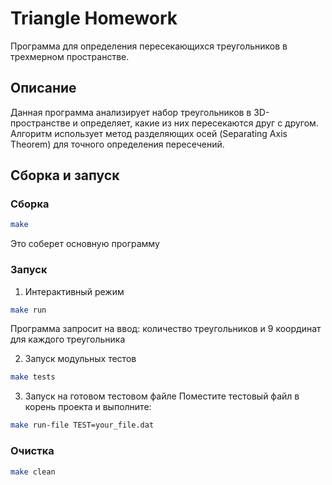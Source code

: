 # Triangle Homework

Программа для определения пересекающихся треугольников в трехмерном пространстве.

## Описание

Данная программа анализирует набор треугольников в 3D-пространстве и определяет, какие из них пересекаются друг с другом. Алгоритм использует метод разделяющих осей (Separating Axis Theorem) для точного определения пересечений.

## Сборка и запуск

### Сборка

```bash
make
```
Это соберет основную программу

### Запуск

1. Интерактивный режим
```bash
make run
```

Программа запросит на ввод: количество треугольников и 9 координат для каждого треугольника

2. Запуск модульных тестов

```bash
make tests
```

3. Запуск на готовом тестовом файле
Поместите тестовый файл в корень проекта и выполните:

```bash
make run-file TEST=your_file.dat
```

### Очистка
```bash
make clean
```




